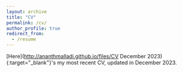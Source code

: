 ```yaml
---
layout: archive
title: "CV"
permalink: /cv/
author_profile: true
redirect_from:
  - /resume
---
```

[Here](http://ananthmalladi.github.io/files/CV December 2023){:target="_blank"}'s my most recent CV, updated in December 2023.
